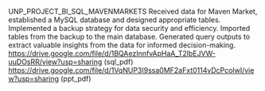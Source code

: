 UNP_PROJECT_BI_SQL_MAVENMARKETS
Received data for Maven Market, established a MySQL database and designed appropriate tables. Implemented a backup strategy for data security and efficiency. Imported tables from the backup to the main database. Generated query outputs to extract valuable insights from the data for informed decision-making. https://drive.google.com/file/d/1BQAezInnfvApHaA_T2lbEJVW-uuDOsRR/view?usp=sharing (sql_pdf) https://drive.google.com/file/d/1VqNUP3I9ssa0MF2aFxt0114vDcPcolwI/view?usp=sharing (ppt_pdf)
